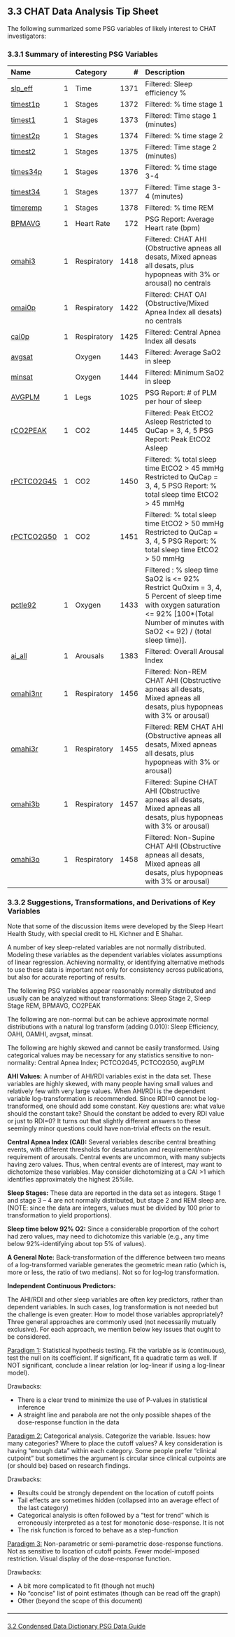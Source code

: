## 3.3 CHAT Data Analysis Tip Sheet

The following summarized some PSG variables of likely interest to CHAT investigators:

### 3.3.1 Summary of interesting PSG Variables

| Name                                            |     |  Category     |     #  |  Description                               |
|:------------------------------------------------|:---:|:--------------|-------:|:-------------------------------------------|
|  [slp_eff](https://sleepdata.org/datasets/chat/variables/slp_eff)        |  1  |  Time         |  1371  |  Filtered: Sleep efficiency %              |
|  [timest1p](https://sleepdata.org/datasets/chat/variables/timest1p)      |  1  |  Stages       |  1372  |  Filtered: % time stage 1                  |
|  [timest1](https://sleepdata.org/datasets/chat/variables/timest1)        |  1  |  Stages       |  1373  |  Filtered: Time stage 1 (minutes)          |
|  [timest2p](https://sleepdata.org/datasets/chat/variables/timest2p)      |  1  |  Stages       |  1374  |  Filtered: % time stage 2                  |
|  [timest2](https://sleepdata.org/datasets/chat/variables/timest2)        |  1  |  Stages       |  1375  |  Filtered: Time stage 2 (minutes)          |
|  [times34p](https://sleepdata.org/datasets/chat/variables/times34p)      |  1  |  Stages       |  1376  |  Filtered: % time stage 3-4                |
|  [timest34](https://sleepdata.org/datasets/chat/variables/timest34)      |  1  |  Stages       |  1377  |  Filtered: Time stage 3-4 (minutes)        |
|  [timeremp](https://sleepdata.org/datasets/chat/variables/timeremp)      |  1  |  Stages       |  1378  |  Filtered: % time REM                      |
|  [BPMAVG](https://sleepdata.org/datasets/chat/variables/bpmavg)          |  1  |  Heart Rate   |  172   |  PSG Report: Average Heart rate (bpm)      |
|  [omahi3](https://sleepdata.org/datasets/chat/variables/omahi3)          |  1  |  Respiratory  |  1418  |  Filtered: CHAT AHI <br /> (Obstructive apneas all desats, Mixed apneas all desats, plus hypopneas with 3% or arousal) no centrals  |
|  [omai0p](https://sleepdata.org/datasets/chat/variables/omai0p)          |  1  |  Respiratory  |  1422  |  Filtered: CHAT OAI (Obstructive/Mixed Apnea Index all desats) no centrals  |
|  [cai0p](https://sleepdata.org/datasets/chat/variables/cai0p)            |  1  |  Respiratory  |  1425  |  Filtered: Central Apnea Index all desats  |
|  [avgsat](https://sleepdata.org/datasets/chat/variables/avgsat)          |     |  Oxygen       |  1443  |  Filtered: Average SaO2 in sleep           |
|  [minsat](https://sleepdata.org/datasets/chat/variables/minsat)          |     |  Oxygen       |  1444  |  Filtered: Minimum SaO2 in sleep           |
|  [AVGPLM](https://sleepdata.org/datasets/chat/variables/avgplm)          |  1  |  Legs         |  1025  |  PSG Report: # of PLM per hour of sleep    |
|  [rCO2PEAK](https://sleepdata.org/datasets/chat/variables/rco2peak)      |  1  |  CO2          |  1445  |  Filtered: Peak EtCO2 Asleep Restricted to QuCap = 3, 4, 5 PSG Report: Peak EtCO2 Asleep  |
|  [rPCTCO2G45](https://sleepdata.org/datasets/chat/variables/rpctco2g45)  |  1  |  CO2          |  1450  |  Filtered: % total sleep time EtCO2 > 45 mmHg  Restricted to QuCap = 3, 4, 5 PSG Report: % total sleep time EtCO2 > 45 mmHg  |
|  [rPCTCO2G50](https://sleepdata.org/datasets/chat/variables/rpctco2g50)  |  1  |  CO2          |  1451  |  Filtered: % total sleep time EtCO2 > 50 mmHg  Restricted to QuCap = 3, 4, 5 PSG Report: % total sleep time EtCO2 > 50 mmHg  |
|  [pctle92](https://sleepdata.org/datasets/chat/variables/pctle92)        |  1  |  Oxygen       |  1433  |  Filtered : % sleep time SaO2 is <= 92%  Restrict QuOxim = 3, 4, 5 Percent of sleep time with oxygen saturation <= 92%  [100*(Total Number of minutes with SaO2 <= 92) / (total sleep time)].  |
|  [ai_all](https://sleepdata.org/datasets/chat/variables/ai_all)          |  1  |  Arousals     |  1383  |  Filtered: Overall Arousal Index           |
|  [omahi3nr](https://sleepdata.org/datasets/chat/variables/omahi3nr)      |  1  |  Respiratory  |  1456  |  Filtered: Non-REM CHAT AHI (Obstructive apneas all desats, Mixed apneas all desats, plus hypopneas with 3% or arousal)  |
|  [omahi3r](https://sleepdata.org/datasets/chat/variables/omahi3r)        |  1  |  Respiratory  |  1455  |  Filtered: REM CHAT AHI (Obstructive apneas all desats, Mixed apneas all desats, plus hypopneas with 3% or arousal)  |
|  [omahi3b](https://sleepdata.org/datasets/chat/variables/omahi3b)        |  1  |  Respiratory  |  1457  |  Filtered: Supine CHAT AHI (Obstructive apneas all desats, Mixed apneas all desats, plus hypopneas with 3% or arousal)  |
|  [omahi3o](https://sleepdata.org/datasets/chat/variables/omahi3o)        |  1  |  Respiratory  |  1458  |  Filtered: Non-Supine CHAT AHI (Obstructive apneas all desats, Mixed apneas all desats, plus hypopneas with 3% or arousal)  |


### 3.3.2 Suggestions, Transformations, and Derivations of Key Variables

<div class="bs-callout bs-callout-info">
  <p>
    Note that some of the discussion items were developed by the Sleep Heart Health Study, with special credit to HL Kichner and E Shahar.
  </p>
</div>

A number of key sleep-related variables are not normally distributed.  Modeling these variables as the dependent variables violates assumptions of linear regression.  Achieving normality, or identifying alternative methods to use these data is important not only for consistency across publications, but also for accurate reporting of results.

The following PSG variables appear reasonably normally distributed and usually can be analyzed without transformations:  Sleep Stage 2, Sleep Stage REM, BPMAVG, CO2PEAK

The following are non-normal but can be achieve approximate normal distributions with a natural log transform (adding 0.010): Sleep Efficiency, OAHI, OAMHI, avgsat, minsat.

The following are highly skewed and cannot be easily transformed. Using categorical values may be necessary for any statistics sensitive to non-normality: Central Apnea Index; PCTCO2G45, PCTCO2G50, avgPLM

**AHI Values:** A number of AHI/RDI variables exist in the data set. These variables are highly skewed, with many people having small values and relatively few with very large values.  When AHI/RDI is the dependent variable log-transformation is recommended.  Since RDI=0 cannot be log-transformed, one should add some constant.  Key questions are: what value should the constant take? Should the constant be added to every RDI value or just to RDI=0? It turns out that slightly different answers to these seemingly minor questions could have non-trivial effects on the result.

**Central Apnea Index (CAI):**  Several variables describe central breathing events, with different thresholds for desaturation and requirement/non-requirement of arousals.  Central events are uncommon, with many subjects having zero values. Thus, when central events are of interest, may want to dichotomize these variables.  May consider dichotomizing at a CAI >1 which identifies approximately the highest 25%ile.

**Sleep Stages:** These data are reported in the data set as integers. Stage 1 and stage 3 – 4 are not normally distributed, but stage 2 and REM sleep are. (NOTE: since the data are integers, values must be divided by 100 prior to transformation to yield proportions).

**Sleep time below 92% O2:** Since a considerable proportion of the cohort had zero values, may need to dichotomize this variable (e.g., any time below 92%-identifying about top 5% of values).

**A General Note:** Back-transformation of the difference between two means of a log-transformed variable generates the geometric mean ratio (which is, more or less, the ratio of two medians). Not so for log-log transformation.

**Independent Continuous Predictors:**

The AHI/RDI and other sleep variables are often key predictors, rather than dependent variables. In such cases, log transformation is not needed but the challenge is even greater:  How to model those variables appropriately?  Three general approaches are commonly used (not necessarily mutually exclusive).  For each approach, we mention below key issues that ought to be considered.

<u>Paradigm 1:</u>  Statistical hypothesis testing. Fit the variable as is (continuous), test the null on its coefficient. If significant, fit a quadratic term as well.  If NOT significant, conclude a linear relation (or log-linear if using a log-linear model).

Drawbacks:

- There is a clear trend to minimize the use of P-values in statistical inference
- A straight line and parabola are not the only possible shapes of the dose-response function in the data

<u>Paradigm 2:</u>  Categorical analysis.  Categorize the variable.  Issues:  how many categories?  Where to place the cutoff values?  A key consideration is having “enough data” within each category.  Some people prefer “clinical cutpoint” but sometimes the argument is circular since clinical cutpoints are (or should be) based on research findings.

Drawbacks:

- Results could be strongly dependent on the location of cutoff points
- Tail effects are sometimes hidden (collapsed into an average effect of the last category)
- Categorical analysis is often followed by a “test for trend” which is erroneously interpreted as a test for monotonic dose-response. It is not
- The risk function is forced to behave as a step-function

<u>Paradigm 3:</u>  Non-parametric or semi-parametric dose-response functions. Not as sensitive to location of cutoff points. Fewer model-imposed restriction. Visual display of the dose-response function.

Drawbacks:

- A bit more complicated to fit (though not much)
- No “concise” list of point estimates (though can be read off the graph)
- Other (beyond the scope of this document)


<hr class="soften" style="margin-top: 20px;margin-bottom: 20px;"/>

<div class="center">
<div class="btn-group">
  <a href=":pages_path:/psg-data-guide/3-02-condensed-data-dictionary.md" class="btn btn-default">
    <span class="glyphicon glyphicon-chevron-left"></span>
    3.2 Condensed Data Dictionary
  </a>

  <a href=":pages_path:/psg-data-guide/3-00-psg-data-guide-toc.md" class="btn btn-default">
    <span class="glyphicon glyphicon-chevron-up"></span>
    PSG Data Guide
  </a>
</div>
</div>
